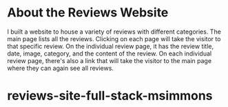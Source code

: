# About the Reviews Website #
I built a website to house a variety of reviews with different categories. The main page lists all the reviews. Clicking on each page will take the visitor to that specific review. On the individual review page, it has the review title, date, image, category, and the content of the review. On each individual review page, there's also a link that will take the visitor to the main page where they can again see all reviews.
# reviews-site-full-stack-msimmons
